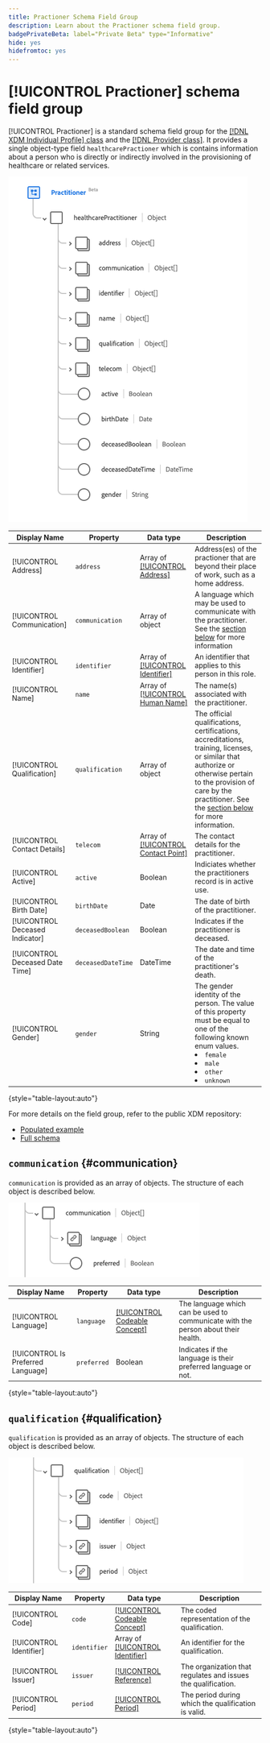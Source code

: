 ```yaml
---
title: Practioner Schema Field Group
description: Learn about the Practioner schema field group.
badgePrivateBeta: label="Private Beta" type="Informative"
hide: yes
hidefromtoc: yes
---
```

# [!UICONTROL Practioner] schema field group

[!UICONTROL Practioner] is a standard schema field group for the [[!DNL XDM Individual Profile] class](../../classes/individual-profile.md) and the [[!DNL Provider class]](../../classes/provider.md). It provides a single object-type field `healthcarePractioner` which is contains information about a person who is directly or indirectly involved in the provisioning of healthcare or related services.

![Field group structure](../../images/field-groups/healthcare-practitioner/practitioner.png)

| Display Name | Property | Data type | Description |
| --- | --- | --- | --- |
| [!UICONTROL Address] | `address` | Array of [[!UICONTROL Address]](../../data-types/healthcare/address.md) | Address(es) of the practioner that are beyond their place of work, such as a home address. |
| [!UICONTROL Communication] | `communication`| Array of object | A language which may be used to communicate with the practitioner. See the [section below](#communication) for more information |
| [!UICONTROL Identifier] | `identifier` | Array of [[!UICONTROL Identifier]](../../data-types/healthcare/identifier.md) | An identifier that applies to this person in this role. |
| [!UICONTROL Name] | `name` | Array of [[!UICONTROL Human Name]](../../data-types/healthcare/human-name.md) | The name(s) associated with the practitioner. |
| [!UICONTROL Qualification] | `qualification` | Array of object | The official qualifications, certifications, accreditations, training, licenses, or similar that authorize or otherwise pertain to the provision of care by the practitioner. See the [section below](#qualification) for more information. |
| [!UICONTROL Contact Details] | `telecom` | Array of [[!UICONTROL Contact Point]](../../data-types/healthcare/contact-point.md) | The contact details for the practitioner. |
| [!UICONTROL Active] | `active` | Boolean | Indiciates whether the practitioners record is in active use. |
| [!UICONTROL Birth Date] | `birthDate` | Date | The date of birth of the practitioner. |
| [!UICONTROL Deceased Indicator] | `deceasedBoolean` | Boolean | Indicates if the practitioner is deceased. |
| [!UICONTROL Deceased Date Time] | `deceasedDateTime` | DateTime | The date and time of the practitioner's death. |
| [!UICONTROL Gender] | `gender` | String | The gender identity of the person. The value of this property must be equal to one of the following known enum values. <li> `female` </li> <li> `male` </li> <li> `other` </li> <li> `unknown`</li> |

{style="table-layout:auto"}

For more details on the field group, refer to the public XDM repository:

* [Populated example](https://github.com/adobe/xdm/blob/master/extensions/industry/healthcare/fhir/fieldgroups/practitioner.example.1.json)
* [Full schema](https://github.com/adobe/xdm/blob/master/extensions/industry/healthcare/fhir/fieldgroups/practitioner.schema.json)

## `communication` {#communication}

`communication` is provided as an array of objects. The structure of each object is described below.

![communication structure](../../images/field-groups/healthcare-practitioner/communication.png)

| Display Name | Property | Data type | Description |
| --- | --- | --- | --- |
| [!UICONTROL Language] | `language` | [[!UICONTROL Codeable Concept]](../../data-types/healthcare/codeable-concept.md) | The language which can be used to communicate with the person about their health. |
| [!UICONTROL Is Preferred Language] | `preferred`| Boolean | Indicates if the language is their preferred language or not. |

{style="table-layout:auto"}

## `qualification` {#qualification}

`qualification` is provided as an array of objects. The structure of each object is described below.

![qualification structure](../../images/field-groups/healthcare-practitioner/qualification.png)

| Display Name | Property | Data type | Description |
| --- | --- | --- | --- |
| [!UICONTROL Code] | `code` | [[!UICONTROL Codeable Concept]](../../data-types/healthcare/codeable-concept.md) | The coded representation of the qualification. |
| [!UICONTROL Identifier] | `identifier`| Array of [[!UICONTROL Identifier]](../../data-types/healthcare/identifier.md) | An identifier for the qualification. |
| [!UICONTROL Issuer] | `issuer`| [[!UICONTROL Reference]](../../data-types/healthcare/reference.md) | The organization that regulates and issues the qualification. |
| [!UICONTROL Period] | `period`| [[!UICONTROL Period]](../../data-types/healthcare/period.md) | The period during which the qualification is valid. |

{style="table-layout:auto"}
